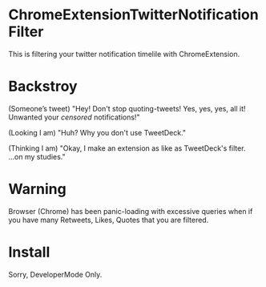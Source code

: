 # ChromeExtensionTwitterNotificationFilter
This is filtering your twitter notification timelile with ChromeExtension.

# Backstroy
(Someone’s tweet) "Hey! Don't stop quoting-tweets! Yes, yes, yes, all it! Unwanted your *censored* notifications!"

(Looking I am) "Huh? Why you don't use TweetDeck."

(Thinking I am) "Okay, I make an extension as like as TweetDeck's filter. ...on my studies."

# Warning
Browser (Chrome) has been panic-loading with excessive queries when if you have many Retweets, Likes, Quotes that you are filtered.

# Install
Sorry, DeveloperMode Only.
